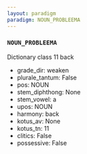 ```yaml
---
layout: paradigm
paradigm: NOUN_PROBLEEMA
---
```

### ` NOUN_PROBLEEMA `

Dictionary class 11 back
* grade_dir: weaken
* plurale_tantum: False
* pos: NOUN
* stem_diphthong: None
* stem_vowel: a
* upos: NOUN
* harmony: back
* kotus_av: None
* kotus_tn: 11
* clitics: False
* possessive: False
